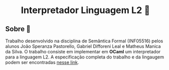 

# <p align="center">Interpretador Linguagem L2 🐪</p>

## Sobre 📖
Trabalho desenvolvido na disciplina de Semântica Formal (INF05516) pelos alunos João Speranza Pastorello, Gabriel Difforeni Leal e Matheus Manica da Silva. O trabalho consiste em implementar em **OCaml** um interpretador para a linguagem L2. A especificação completa do trabalho e da lingaugem podem ser encontradas [nesse link](especificacao.pdf).


